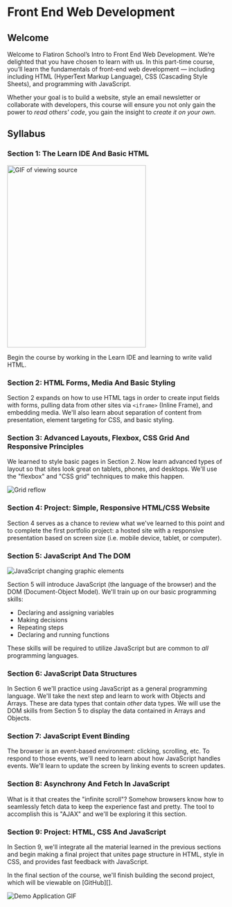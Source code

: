 # Front End Web Development

## Welcome

Welcome to Flatiron School’s Intro to Front End Web Development. We’re
delighted that you have chosen to learn with us. In this part-time
course, you’ll learn the fundamentals of front-end web development &mdash;
including including HTML (HyperText Markup Language), CSS (Cascading Style
Sheets), and programming with JavaScript.

Whether your goal is to build a website, style an email newsletter or 
collaborate with developers, this course will ensure you not only gain the 
power to _read others' code_, you gain the insight to _create it on your own_.

## Syllabus

### Section 1: The Learn IDE And Basic HTML

<img src="https://curriculum-content.s3.amazonaws.com/skills-front-end-web-development/skills-course-introduction/view_source.gif" alt="GIF of viewing source" height="420" width="320" />

Begin the course by working in the Learn IDE and learning to
write valid HTML.

### Section 2: HTML Forms, Media And Basic Styling

Section 2 expands on how to use HTML tags in order to create input fields with
forms, pulling data from other sites via `<iframe>` (Inline Frame), and
embedding media. We'll also learn about separation of content from presentation,
element targeting for CSS, and basic styling.

### Section 3: Advanced Layouts, Flexbox, CSS Grid And Responsive Principles

We learned to style basic pages in Section 2. Now learn advanced types of layout
so that sites look great on tablets, phones, and desktops.  We'll use the
"flexbox" and "CSS grid" techniques to make this happen.

<img src="https://curriculum-content.s3.amazonaws.com/skills-front-end-web-development/skills-course-introduction/grid.gif" alt="Grid reflow"/>

### Section 4: Project: Simple, Responsive HTML/CSS Website

Section 4 serves as a chance to review what we've learned to this point and to
complete the first portfolio project: a hosted site with a responsive
presentation based on screen size (i.e. mobile device, tablet, or computer).

### Section 5: JavaScript And The DOM

![JavaScript changing graphic elements](https://curriculum-content.s3.amazonaws.com/skills-front-end-web-development/skills-course-introduction/js.gif)

Section 5 will introduce JavaScript (the language of the browser) and the DOM
(Document-Object Model). We'll train up on our basic programming skills:

* Declaring and assigning variables
* Making decisions
* Repeating steps
* Declaring and running functions

These skills will be required to utilize JavaScript but are common to
_all_ programming languages.

### Section 6: JavaScript Data Structures

In Section 6 we'll practice using JavaScript as a general programming
language. We'll take the next step and learn to work with Objects and
Arrays. These are data types that contain _other_ data types. We will
use the DOM skills from Section 5 to display the data contained in Arrays
and Objects.

### Section 7: JavaScript Event Binding

The browser is an event-based environment: clicking, scrolling, etc. To respond
to those events, we'll need to learn about how JavaScript handles events. We'll
learn to update the screen by linking events to screen updates.

### Section 8: Asynchrony And Fetch In JavaScript

What is it that creates the "infinite scroll"? Somehow browsers know how to
seamlessly fetch data to keep the experience fast and pretty. The tool to
accomplish this is "AJAX" and we'll be exploring it this section.

### Section 9: Project: HTML, CSS And JavaScript

In Section 9, we'll integrate all the material learned in the previous sections and
begin making a final project that unites page structure in HTML, style in
CSS, and provides fast feedback with JavaScript.

In the final section of the course, we'll finish building the second project,
which will be viewable on [GitHub][].

![Demo Application GIF](https://curriculum-content.s3.amazonaws.com/skills-front-end-web-development/skills-course-introduction/wedding-invite-demo-2.gif)
